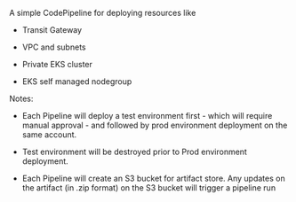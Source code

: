 A simple CodePipeline for deploying resources like
- Transit Gateway
    
- VPC and subnets
    
- Private EKS cluster
    
- EKS self managed nodegroup

Notes:
- Each Pipeline will deploy a test environment first - which will require manual approval - and followed by prod environment deployment on the same account. 

- Test environment will be destroyed prior to Prod environment deployment.  

- Each Pipeline will create an S3 bucket for artifact store. Any updates on the artifact (in .zip format) on the S3 bucket will trigger a pipeline run
